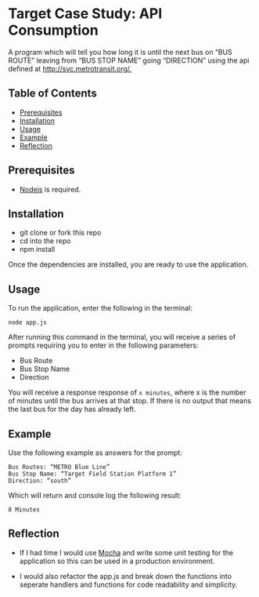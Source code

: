 # Target Case Study: API Consumption

A program which will tell you how long it is until the next bus on “BUS ROUTE” leaving from “BUS STOP NAME” going “DIRECTION” using the api defined at <http://svc.metrotransit.org/.>

## Table of Contents

- [Prerequisites](#prerequisites)
- [Installation](#installation)
- [Usage](#usage)
- [Example](#example)
- [Reflection](#reflection)

## Prerequisites

* [Nodejs](https://nodejs.org/en/download/) is required.

## Installation

* git clone or fork this repo </br>
* cd into the repo </br>
* npm install       </br>

Once the dependencies are installed, you are ready to use the application.

## Usage

To run the application, enter the following in the terminal:

```
node app.js
```

After running this command in the terminal, you will receive a series of prompts requiring you to enter in the following parameters:

* Bus Route
* Bus Stop Name
* Direction

You will receive a response response of `x minutes`, where x is the number of minutes until the bus arrives at that stop.
If there is no output that means the last bus for the day has already left.

## Example

Use the following example as answers for the prompt:
```
Bus Routes: “METRO Blue Line” 
Bus Stop Name: “Target Field Station Platform 1” 
Direction: “south”
```
Which will return and console log the following result:
```
8 Minutes
```

## Reflection

* If I had time I would use [Mocha](https://mochajs.org/) and write some unit testing for the application so this can be used in a production environment.

* I would also refactor the app.js and break down the functions into seperate handlers and functions for code readability and simplicity.
